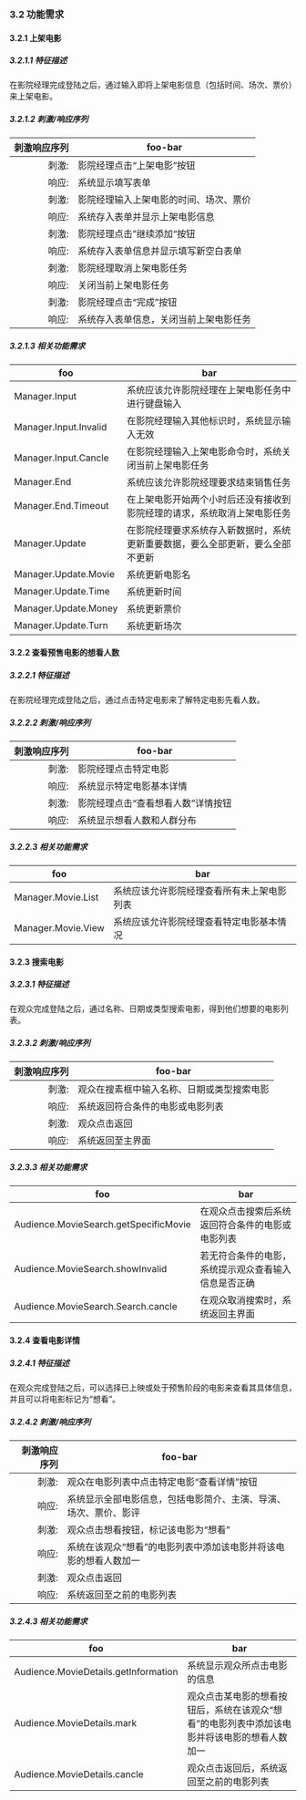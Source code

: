 ### 3.2 功能需求

#### 3.2.1  上架电影

##### 3.2.1.1 特征描述

在影院经理完成登陆之后，通过输入即将上架电影信息（包括时间、场次、票价）来上架电影。

##### 3.2.1.2 刺激/响应序列

| 刺激响应序列 | foo-bar                                |
| -----------: | -------------------------------------- |
|        刺激: | 影院经理点击“上架电影”按钮             |
|        响应: | 系统显示填写表单                       |
|        刺激: | 影院经理输入上架电影的时间、场次、票价 |
|        响应: | 系统存入表单并显示上架电影信息         |
|        刺激: | 影院经理点击”继续添加“按钮             |
|        响应: | 系统存入表单信息并显示填写新空白表单   |
|        刺激: | 影院经理取消上架电影任务               |
|        响应: | 关闭当前上架电影任务                   |
|        刺激: | 影院经理点击“完成”按钮                 |
|        响应: | 系统存入表单信息，关闭当前上架电影任务 |

##### 3.2.1.3 相关功能需求

| foo                   | bar                                                          |
| --------------------- | ------------------------------------------------------------ |
| Manager.Input         | 系统应该允许影院经理在上架电影任务中进行键盘输入             |
| Manager.Input.Invalid | 在影院经理输入其他标识时，系统显示输入无效                   |
| Manager.Input.Cancle  | 在影院经理输入上架电影命令时，系统关闭当前上架电影任务       |
| Manager.End           | 系统应该允许影院经理要求结束销售任务                         |
| Manager.End.Timeout   | 在上架电影开始两个小时后还没有接收到影院经理的请求，系统取消上架电影任务 |
| Manager.Update        | 在影院经理要求系统存入新数据时，系统更新重要数据，要么全部更新，要么全部不更新 |
| Manager.Update.Movie  | 系统更新电影名                                               |
| Manager.Update.Time   | 系统更新时间                                                 |
| Manager.Update.Money  | 系统更新票价                                                 |
| Manager.Update.Turn   | 系统更新场次                                                 |



#### 3.2.2  查看预售电影的想看人数

##### 3.2.2.1 特征描述

在影院经理完成登陆之后，通过点击特定电影来了解特定电影先看人数。

##### 3.2.2.2 刺激/响应序列

| 刺激响应序列 | foo-bar                            |
| -----------: | ---------------------------------- |
|        刺激: | 影院经理点击特定电影               |
|        响应: | 系统显示特定电影基本详情           |
|        刺激: | 影院经理点击“查看想看人数”详情按钮 |
|        响应: | 系统显示想看人数和人群分布         |

##### 3.2.2.3 相关功能需求

| foo                | bar                                        |
| ------------------ | ------------------------------------------ |
| Manager.Movie.List | 系统应该允许影院经理查看所有未上架电影列表 |
| Manager.Movie.View | 系统应该允许影院经理查看特定电影基本情况   |



#### 3.2.3  搜索电影

##### 3.2.3.1 特征描述

在观众完成登陆之后，通过名称、日期或类型搜索电影，得到他们想要的电影列表。

##### 3.2.3.2 刺激/响应序列

| 刺激响应序列 | foo-bar                                    |
| -----------: | ------------------------------------------ |
|        刺激: | 观众在搜素框中输入名称、日期或类型搜索电影 |
|        响应: | 系统返回符合条件的电影或电影列表           |
|        刺激: | 观众点击返回                               |
|        响应: | 系统返回至主界面                           |

##### 3.2.3.3 相关功能需求

| foo                                   | bar                                                  |
| ------------------------------------- | ---------------------------------------------------- |
| Audience.MovieSearch.getSpecificMovie | 在观众点击搜索后系统返回符合条件的电影或电影列表     |
| Audience.MovieSearch.showInvalid      | 若无符合条件的电影，系统提示观众查看输入信息是否正确 |
| Audience.MovieSearch.Search.cancle    | 在观众取消搜索时，系统返回主界面                     |



#### 3.2.4  查看电影详情

##### 3.2.4.1 特征描述

在观众完成登陆之后，可以选择已上映或处于预售阶段的电影来查看其具体信息，并且可以将电影标记为“想看”。

##### 3.2.4.2 刺激/响应序列

| 刺激响应序列 | foo-bar                                                      |
| -----------: | ------------------------------------------------------------ |
|        刺激: | 观众在电影列表中点击特定电影“查看详情”按钮                   |
|        响应: | 系统显示全部电影信息，包括电影简介、主演、导演、场次、票价、影评 |
|        刺激: | 观众点击想看按钮，标记该电影为“想看”                         |
|        响应: | 系统在该观众“想看”的电影列表中添加该电影并将该电影的想看人数加一 |
|        刺激: | 观众点击返回                                                 |
|        响应: | 系统返回至之前的电影列表                                     |

##### 3.2.4.3 相关功能需求

| foo                                  | bar                                                          |
| ------------------------------------ | ------------------------------------------------------------ |
| Audience.MovieDetails.getInformation | 系统显示观众所点击电影的信息                                 |
| Audience.MovieDetails.mark           | 观众点击某电影的想看按钮后，系统在该观众“想看”的电影列表中添加该电影并将该电影的想看人数加一 |
| Audience.MovieDetails.cancle         | 观众点击返回后，系统返回至之前的电影列表                     |

 

